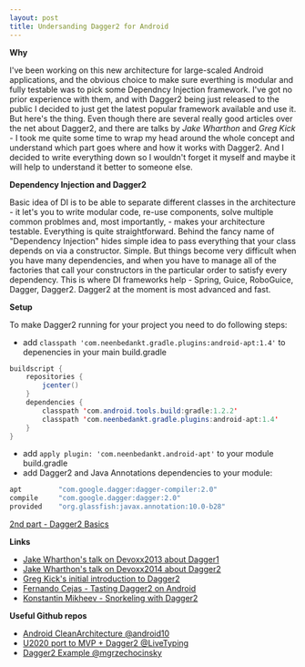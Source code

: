 ```yaml
---
layout: post
title: Undersanding Dagger2 for Android
---
```


**Why**

I've been working on this new architecture for large-scaled Android applications, and the obvious choice to make sure everthing is modular and fully testable was to pick some Dependncy Injection framework.
I've got no prior experience with them, and with Dagger2 being just released to the public I decided to just get the latest popular framework available and use it.
But here's the thing. Even though there are several really good articles over the net about Dagger2, and there are talks by *Jake Wharthon* and *Greg Kick* - I took me quite some time to wrap my head around the whole concept and understand which part goes where and how it works with Dagger2. And I decided to write everything down so I wouldn't forget it myself and maybe it will help to understand it better to someone else.

**Dependency Injection and Dagger2**

Basic idea of DI is to be able to separate different classes in the architecture - it let's you to write modular code, re-use components, solve multiple common problmes and, most importantly, - makes your architecture testable.
Everything is quite straightforward. Behind the fancy name of "Dependency Injection" hides simple idea to pass everything that your class depends on via a constructor. Simple. But things become very difficult when you have many dependencies, and when you have to manage all of the factories that call your constructors in the particular order to satisfy every dependency.
This is where DI frameworks help - Spring, Guice, RoboGuice, Dagger, Dagger2.
Dagger2 at the moment is most advanced and fast.

**Setup**

To make Dagger2 running for your project you need to do following steps:
* add ```classpath 'com.neenbedankt.gradle.plugins:android-apt:1.4'``` to depenencies in your main build.gradle
```java
buildscript {
    repositories {
        jcenter()
    }
    dependencies {
        classpath 'com.android.tools.build:gradle:1.2.2'
        classpath 'com.neenbedankt.gradle.plugins:android-apt:1.4'
    }
}
```
* add ```apply plugin: 'com.neenbedankt.android-apt'``` to your module build.gradle
* add Dagger2 and Java Annotations dependencies to your module:
```java
apt         "com.google.dagger:dagger-compiler:2.0"
compile     "com.google.dagger:dagger:2.0"
provided    "org.glassfish:javax.annotation:10.0-b28"
```

[2nd part - Dagger2 Basics](http://aaverin.github.io/2014/05/06/dagger2-basics/)

**Links**
 * [Jake Wharthon's talk on Devoxx2013 about Dagger1](https://www.parleys.com/tutorial/architecting-android-applications-dagger)
 * [Jake Wharthon's talk on Devoxx2014 about Dagger2](https://www.parleys.com/tutorial/the-future-dependency-injection-dagger-2)
 * [Greg Kick's initial introduction to Dagger2](https://www.youtube.com/watch?v=oK_XtfXPkqw)
 * [Fernando Cejas - Tasting Dagger2 on Android](http://fernandocejas.com/2015/04/11/tasting-dagger-2-on-android/)
 * [Konstantin Mikheev - Snorkeling with Dagger2](http://konmik.github.io/snorkeling-with-dagger-2.html)

**Useful Github repos**
* [Android CleanArchitecture @android10](https://github.com/android10/Android-CleanArchitecture)
* [U2020 port to MVP + Dagger2 @LiveTyping](https://github.com/LiveTyping/u2020-mvp)
* [Dagger2 Example @mgrzechocinsky](https://github.com/mgrzechocinski/dagger2-example)
